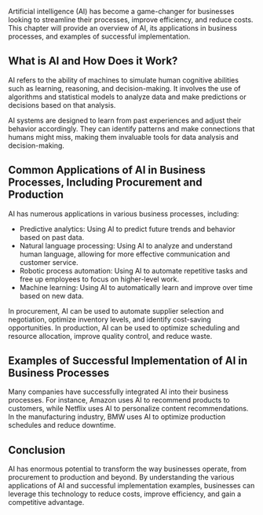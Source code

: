 
Artificial intelligence (AI) has become a game-changer for businesses looking to streamline their processes, improve efficiency, and reduce costs. This chapter will provide an overview of AI, its applications in business processes, and examples of successful implementation.

What is AI and How Does it Work?
--------------------------------

AI refers to the ability of machines to simulate human cognitive abilities such as learning, reasoning, and decision-making. It involves the use of algorithms and statistical models to analyze data and make predictions or decisions based on that analysis.

AI systems are designed to learn from past experiences and adjust their behavior accordingly. They can identify patterns and make connections that humans might miss, making them invaluable tools for data analysis and decision-making.

Common Applications of AI in Business Processes, Including Procurement and Production
-------------------------------------------------------------------------------------

AI has numerous applications in various business processes, including:

* Predictive analytics: Using AI to predict future trends and behavior based on past data.
* Natural language processing: Using AI to analyze and understand human language, allowing for more effective communication and customer service.
* Robotic process automation: Using AI to automate repetitive tasks and free up employees to focus on higher-level work.
* Machine learning: Using AI to automatically learn and improve over time based on new data.

In procurement, AI can be used to automate supplier selection and negotiation, optimize inventory levels, and identify cost-saving opportunities. In production, AI can be used to optimize scheduling and resource allocation, improve quality control, and reduce waste.

Examples of Successful Implementation of AI in Business Processes
-----------------------------------------------------------------

Many companies have successfully integrated AI into their business processes. For instance, Amazon uses AI to recommend products to customers, while Netflix uses AI to personalize content recommendations. In the manufacturing industry, BMW uses AI to optimize production schedules and reduce downtime.

Conclusion
----------

AI has enormous potential to transform the way businesses operate, from procurement to production and beyond. By understanding the various applications of AI and successful implementation examples, businesses can leverage this technology to reduce costs, improve efficiency, and gain a competitive advantage.

